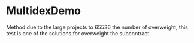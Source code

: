 # MultidexDemo
Method due to the large projects to 65536 the number of overweight, this test is one of the solutions for overweight the subcontract
